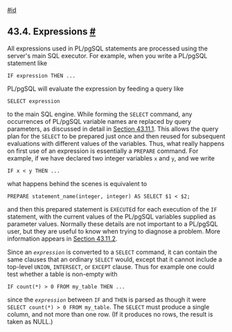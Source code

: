 [#id](#PLPGSQL-EXPRESSIONS)

## 43.4. Expressions [#](#PLPGSQL-EXPRESSIONS)

All expressions used in PL/pgSQL statements are processed using the server's main SQL executor. For example, when you write a PL/pgSQL statement like

```
IF expression THEN ...
```

PL/pgSQL will evaluate the expression by feeding a query like

```
SELECT expression
```

to the main SQL engine. While forming the `SELECT` command, any occurrences of PL/pgSQL variable names are replaced by query parameters, as discussed in detail in [Section 43.11.1](plpgsql-implementation#PLPGSQL-VAR-SUBST). This allows the query plan for the `SELECT` to be prepared just once and then reused for subsequent evaluations with different values of the variables. Thus, what really happens on first use of an expression is essentially a `PREPARE` command. For example, if we have declared two integer variables `x` and `y`, and we write

```
IF x < y THEN ...
```

what happens behind the scenes is equivalent to

```
PREPARE statement_name(integer, integer) AS SELECT $1 < $2;
```

and then this prepared statement is `EXECUTE`d for each execution of the `IF` statement, with the current values of the PL/pgSQL variables supplied as parameter values. Normally these details are not important to a PL/pgSQL user, but they are useful to know when trying to diagnose a problem. More information appears in [Section 43.11.2](plpgsql-implementation#PLPGSQL-PLAN-CACHING).

Since an _`expression`_ is converted to a `SELECT` command, it can contain the same clauses that an ordinary `SELECT` would, except that it cannot include a top-level `UNION`, `INTERSECT`, or `EXCEPT` clause. Thus for example one could test whether a table is non-empty with

```
IF count(*) > 0 FROM my_table THEN ...
```

since the _`expression`_ between `IF` and `THEN` is parsed as though it were `SELECT count(*) > 0 FROM my_table`. The `SELECT` must produce a single column, and not more than one row. (If it produces no rows, the result is taken as NULL.)
